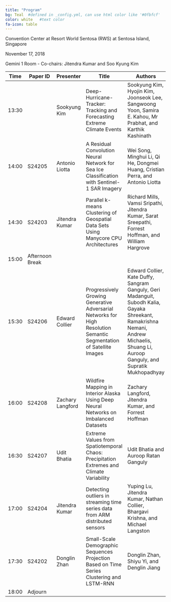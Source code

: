 ```yaml
---
title: "Program"
bg: Teal  #defined in _config.yml, can use html color like '#0fbfcf'
color: white   #text color
fa-icon: table
---
```

Convention Center at Resort World Sentosa (RWS) at Sentosa Island, Singapore

November 17, 2018

Gemini 1 Room - Co-chairs: Jitendra Kumar and Soo Kyung Kim

<table cellspacing="0" cellpadding="3">
<thead><th> Time <th> Paper ID <th rowspan="2" > Presenter <th rowspan="2"> Title <th rowspan="2"> Authors <th> Contact Email </thead>
<tr><td> 13:30 <td> <td> Sookyung Kim <td> Deep-Hurricane-Tracker: Tracking and Forecasting Extreme Climate Events <td> Sookyung Kim, Hyojin Kim, Joonseok Lee, Sangwoong Yoon, Samira E. Kahou, Mr Prabhat, and Karthik Kashinath <td> kim79@llnl.gov 
<tr><td> 14:00 <td> S24205 <td> Antonio Liotta <td> A Residual Convolution Neural Network for Sea Ice Classification with Sentinel-1 SAR Imagery <td> Wei Song, Minghui Li, Qi He, Dongmei Huang, Cristian Perra, and Antonio Liotta <td> a.liotta@derby.ac.uk 
<tr><td> 14:30 <td> S24203 <td> Jitendra Kumar <td> Parallel k-means Clustering of Geospatial Data Sets Using Manycore CPU Architectures <td> Richard Mills, Vamsi Sripathi, Jitendra Kumar, Sarat Sreepathi, Forrest Hoffman, and William Hargrove <td> rtmills@anl.gov 
<tr><td> 15:00 <td> Afternoon Break <td>  
<tr><td> 15:30 <td> S24206 <td> Edward Collier <td> Progressively Growing Generative Adversarial Networks for High Resolution Semantic Segmentation of Satellite Images <td> Edward Collier, Kate Duffy, Sangram Ganguly, Geri Madanguit, Subodh Kalia, Gayaka Shreekant, Ramakrishna Nemani, Andrew Michaelis, Shuang Li, Auroop Ganguly, and Supratik Mukhopadhyay <td> ecoll28@lsu.edu 
<tr><td> 16:00 <td> S24208 <td> Zachary Langford <td> Wildfire Mapping in Interior Alaska Using Deep Neural Networks on Imbalanced Datasets <td> Zachary Langford, Jitendra Kumar, and Forrest Hoffman <td> zlangfor@vols.utk.edu 
<tr><td> 16:30 <td> S24207 <td> Udit Bhatia <td> Extreme Values from Spatiotemporal Chaos: Precipitation Extremes and Climate Variability <td> Udit Bhatia and Auroop Ratan Ganguly <td> bhatia.u@husky.neu.edu 
<tr><td> 17:00 <td> S24204 <td> Jitendra Kumar <td> Detecting outliers in streaming time series data from ARM distributed sensors <td> Yuping Lu, Jitendra Kumar, Nathan Collier, Bhargavi Krishna, and Michael Langston <td> yupinglu89@gmail.com 
<tr><td> 17:30 <td> S24202 <td> Donglin Zhan <td> Small-Scale Demographic Sequences Projection Based on Time Series Clustering and LSTM-RNN <td> Donglin Zhan, Shiyu Yi, and Denglin Jiang <td> icarusjanestephen@hotmail.com 
<tr><td> 18:00 <td> Adjourn  
</table>


